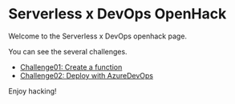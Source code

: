 # Serverless x DevOps OpenHack

Welcome to the Serverless x DevOps openhack page. 

You can see the several challenges.

* [Challenge01: Create a function](challenge01/challenge01.md)
* [Challenge02: Deploy with AzureDevOps](challenge02/challenge02.md)

Enjoy hacking!